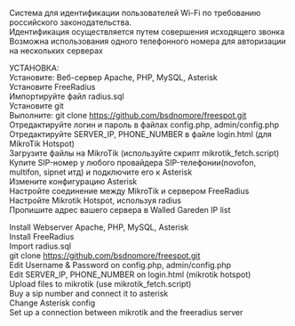 Система для идентификации пользователей Wi-Fi по требованию российского законодательства.  
Идентификация осуществляется путем совершения исходящего звонка  
Возможна использования одного телефонного номера для авторизации на нескольких серверах  

  
УСТАНОВКА:  
Установите: Веб-сервер Apache, PHP, MySQL, Asterisk  
Установите FreeRadius  
Импортируйте файл radius.sql  
Установите git  
Выполните: git clone https://github.com/bsdnomore/freespot.git  
Отредактируйте логин и пароль в файлах config.php, admin/config.php  
Отредактируйте SERVER_IP, PHONE_NUMBER в файле login.html (для MikroTik Hotspot)  
Загрузите файлы на MikroTik (используйте скрипт mikrotik_fetch.script)  
Купите SIP-номер у любого провайдера SIP-телефонии(novofon, multifon, sipnet итд)  и подключите его к Asterisk  
Измените конфигурацию Asterisk  
Настройте соединение между MikroTik и сервером FreeRadius
Настройте Mikrotik Hotspot, используя radius  
Пропишите адрес вашего сервера в Walled Gareden IP list 


Install Webserver Apache, PHP, MySQL, Asterisk  
Install FreeRadius  
Import radius.sql  
git clone https://github.com/bsdnomore/freespot.git  
Edit Username & Password  on config.php, admin/config.php  
Edit SERVER_IP, PHONE_NUMBER  on login.html (mikrotik hotspot)  
Upload files to mikrotik (use mikrotik_fetch.script)  
Buy a sip number and connect it to asterisk  
Change Asterisk config  
Set up a connection between mikrotik and the freeradius server 
